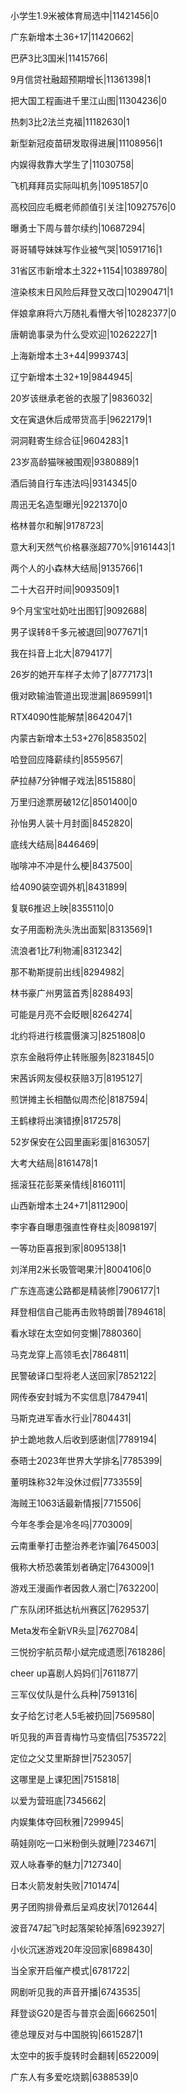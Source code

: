 小学生1.9米被体育局选中|11421456|0

广东新增本土36+17|11420662|

巴萨3比3国米|11415766|

9月信贷社融超预期增长|11361398|1

把大国工程画进千里江山图|11304236|0

热刺3比2法兰克福|11182630|1

新型新冠疫苗研发取得进展|11108956|1

内娱得救靠大学生了|11030758|

飞机拜拜员实际叫机务|10951857|0

高校回应毛概老师颜值引关注|10927576|0

曝勇士下周与普尔续约|10687294|

哥哥辅导妹妹写作业被气哭|10591716|1

31省区市新增本土322+1154|10389780|

渲染核末日风险后拜登又改口|10290471|1

伴娘拿麻将六万随礼看懵大爷|10282377|0

唐朝诡事录为什么受欢迎|10262227|1

上海新增本土3+44|9993743|

辽宁新增本土32+19|9844945|

20岁该继承老爸的衣服了|9836032|

文在寅退休后成带货高手|9622179|1

洞洞鞋寄生综合征|9604283|1

23岁高龄猫咪被围观|9380889|1

酒后骑自行车违法吗|9314345|0

周迅无名造型曝光|9221370|0

格林普尔和解|9178723|

意大利天然气价格暴涨超770%|9161443|1

两个人的小森林大结局|9135766|1

二十大召开时间|9093509|1

9个月宝宝吐奶吐出图钉|9092688|

男子误转8千多元被退回|9077671|1

我在抖音上北大|8794177|

26岁的她开车样子太帅了|8777173|1

俄对欧输油管道出现泄漏|8695991|1

RTX4090性能解禁|8642047|1

内蒙古新增本土53+276|8583502|

哈登回应降薪续约|8559567|

萨拉赫7分钟帽子戏法|8515880|

万里归途票房破12亿|8501400|0

孙怡男人装十月封面|8452820|

底线大结局|8446469|

咖啡冲不冲是什么梗|8437500|

给4090装空调外机|8431899|

复联6推迟上映|8355110|0

女子用面粉洗头洗出面絮|8313569|1

流浪者1比7利物浦|8312342|

那不勒斯提前出线|8294982|

林书豪广州男篮首秀|8288493|

可能是月亮不会眨眼|8264274|

北约将进行核震慑演习|8251808|0

京东金融将停止转账服务|8231845|0

宋茜诉网友侵权获赔3万|8195127|

煎饼摊主长相酷似周杰伦|8187594|

王鹤棣将出演错撩|8172578|

52岁保安在公园里画彩蛋|8163057|

大考大结局|8161478|1

摇滚狂花彭莱亲情线|8160111|

山西新增本土24+71|8112900|

李宇春自曝患强直性脊柱炎|8098197|

一等功臣喜报到家|8095138|1

刘洋用2米长吸管喝果汁|8004106|0

广东连高速公路都是精装修|7906177|1

拜登相信自己能再击败特朗普|7894618|

看水球在太空如何变懒|7880360|

马克龙穿上高领毛衣|7864811|

民警破译口型将老人送回家|7852122|

网传泰安封城为不实信息|7847941|

马斯克进军香水行业|7804431|

护士跪地救人后收到感谢信|7789194|

泰晤士2023年世界大学排名|7785399|

董明珠称32年没休过假|7733559|

海贼王1063话最新情报|7715506|

今年冬季会是冷冬吗|7703009|

云南重拳打击整治养老诈骗|7645003|

俄称大桥恐袭策划者确定|7643009|1

游戏王漫画作者因救人溺亡|7632200|

广东队闭环抵达杭州赛区|7629537|

Meta发布全新VR头显|7627084|

三悦扮宇航员帮小斌完成遗愿|7618286|

cheer up喜剧人妈妈们|7611877|

三军仪仗队是什么兵种|7591316|

女子给乞讨老人5毛被扔回|7569580|

听见我的声音青梅竹马变情侣|7535722|

定位之父艾里斯辞世|7523057|

这哪里是上课犯困|7515818|

以爱为营班底|7345662|

内娱集体夺回秋雅|7299945|

萌娃刚吃一口米粉倒头就睡|7234671|

双人咏春拳的魅力|7127340|

日本火箭发射失败|7101474|

男子团购排骨煮后呈鸡皮状|7012644|

波音747起飞时起落架轮掉落|6923927|

小伙沉迷游戏20年没回家|6898430|

当全家开启催产模式|6781722|

网剧听见我的声音开播|6743535|

拜登谈G20是否与普京会面|6662501|

德总理反对与中国脱钩|6615287|1

太空中的扳手旋转时会翻转|6522009|

广东人有多爱吃烧鹅|6388539|0

